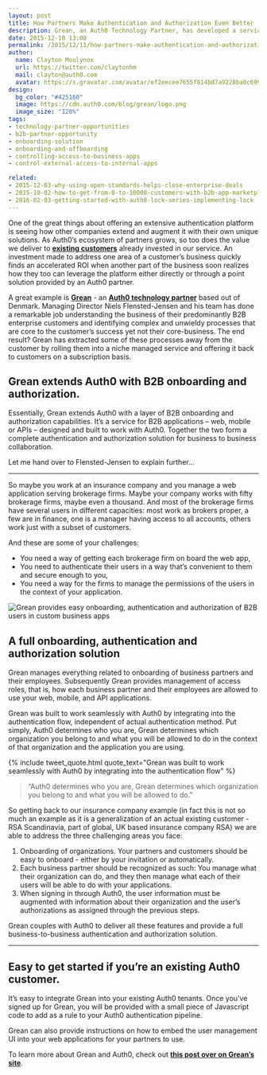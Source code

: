 ```yaml
---
layout: post
title: How Partners Make Authentication and Authorization Even Better
description: Grean, an Auth0 Technology Partner, has developed a service that makes authenticating and authorizing users to custom apps for b2b companies easy.
date: 2015-12-10 13:00
permalink: /2015/12/11/how-partners-make-authentication-and-authorization-even-better/
author:
  name: Clayton Moulynox
  url: https://twitter.com/claytonhm
  mail: clayton@auth0.com
  avatar: https://s.gravatar.com/avatar/ef2eecee7655f814bd7a9228ba0c6992?s=200
design:
  bg_color: "#425160"
  image: https://cdn.auth0.com/blog/grean/logo.png
  image_size: "120%"
tags:
- technology-partner-opportunities
- b2b-partner-opportunity
- onboarding-solution
- onboarding-and-offboarding
- controlling-access-to-business-apps
- control-external-access-to-internal-apps

related:
- 2015-12-03-why-using-open-standards-helps-close-enterprise-deals
- 2015-10-02-how-to-get-from-0-to-10000-customers-with-b2b-app-marketplaces
- 2016-02-03-getting-started-with-auth0-lock-series-implementing-lock
---
```


One of the great things about offering an extensive authentication platform is seeing how other companies extend and augment it with their own unique solutions.  As Auth0’s ecosystem of partners grows, so too does the value we deliver to [**existing customers**](https://auth0.com/customers) already invested in our service.  An investment made to address one area of a customer’s business quickly finds an accelerated ROI when another part of the business soon realizes how they too can leverage the platform either directly or through a point solution provided by an Auth0 partner.

A great example is [**Grean**](http://www.grean.com) - an [**Auth0 technology partner**](https://auth0.com/partners) based out of Denmark.  Managing Director Niels Flensted-Jensen and his team has done a remarkable job understanding the business of their predominantly B2B enterprise customers and identifying complex and unwieldy processes that are core to the customer’s success yet not their core-business. The end result?  Grean has extracted some of these processes away from the customer by rolling them into a niche managed service and offering it back to customers on a subscription basis.

## Grean extends Auth0 with B2B onboarding and authorization.

Essentially, Grean extends Auth0 with a layer of B2B onboarding and authorization capabilities.  It’s a service for B2B applications – web, mobile or APIs – designed and built to work with Auth0.  Together the two form a complete authentication and authorization solution for business to business collaboration.

Let me hand over to Flensted-Jensen to explain further…

---
So maybe you work at an insurance company and you manage a web application serving brokerage firms. Maybe your company works with fifty brokerage firms, maybe even a thousand. And most of the brokerage firms have several users in different capacities: most work as brokers proper, a few are in finance, one is a manager having access to all accounts, others work just with a subset of customers.

And these are some of your challenges:

* You need a way of getting each brokerage firm on board the web app,
* You need to authenticate their users in a way that’s convenient to them and secure enough to you,
* You need a way for the firms to manage the permissions of the users in the context of your application.

![Grean provides easy onboarding, authentication and authorization of B2B users in custom business apps](https://cdn.auth0.com/blog/grean/greansc.png)

## A full onboarding, authentication and authorization solution

Grean manages everything related to onboarding of business partners and their employees. Subsequently Grean provides management of access roles, that is, how each business partner and their employees are allowed to use your web, mobile, and API applications.

Grean was built to work seamlessly with Auth0 by integrating into the authentication flow, independent of actual authentication method. Put simply, Auth0 determines who you are, Grean determines which organization you belong to and what you will be allowed to do in the context of that organization and the application you are using.

{% include tweet_quote.html quote_text="Grean was built to work seamlessly with Auth0 by integrating into the authentication flow" %}

> “Auth0 determines who you are, Grean determines which organization you belong to and what you will be allowed to do.”

So getting back to our insurance company example (in fact this is not so much an example as it is a generalization of an actual existing customer - RSA Scandinavia, part of global, UK based insurance company RSA) we are able to address the three challenging areas you face:

1. Onboarding of organizations. Your partners and customers should be easy to onboard - either by your invitation or automatically.
2. Each business partner should be recognized as such: You manage what their organization can do, and they then manage what each of their users will be able to do with your applications.
3. When signing in through Auth0, the user information must be augmented with information about their organization and the user’s authorizations as assigned through the previous steps.

Grean couples with Auth0 to deliver all these features and provide a full business-to-business authentication and authorization solution.

---

## Easy to get started if you’re an existing Auth0 customer.

It’s easy to integrate Grean into your existing Auth0 tenants.  Once you’ve signed up for Grean, you will be provided with a small piece of Javascript code to add as a rule to your Auth0 authentication pipeline.

Grean can also provide instructions on how to embed the user management UI into your web applications for your partners to use.

To learn more about Grean and Auth0, check out [**this post over on Grean’s site**](http://grean.com/grean/auth0/2015/12/04/grean-with-auth0.html).
